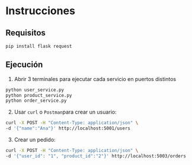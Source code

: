 # Instrucciones 

## Requisitos
~~~bash
pip install flask request
~~~

## Ejecución
1. Abrir 3 terminales para ejecutar cada servicio en puertos distintos

~~~bash
python user_service.py
python product_service.py
python order_service.py
~~~

2. Usar ```curl``` o ```Postman```para crear un usuario:
~~~bash
curl -X POST -H "Content-Type: application/json" \
-d '{"name":"Ana"}' http://localhost:5001/users
~~~
3. Crear un pedido:
~~~ bash
curl -X POST -H "Content-Type: application/json" \
-d '{"user_id": "1", "product_id":"2"}' http://localhost:5003/orders
~~~

